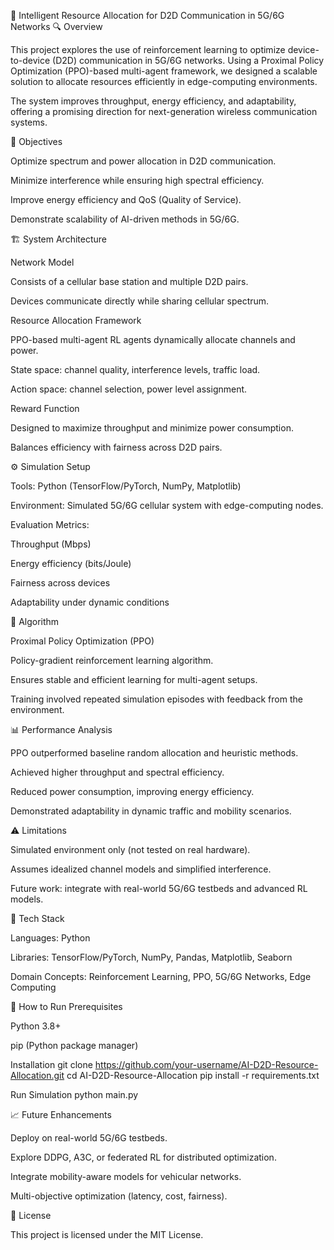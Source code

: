 📡 Intelligent Resource Allocation for D2D Communication in 5G/6G Networks
🔍 Overview

This project explores the use of reinforcement learning to optimize device-to-device (D2D) communication in 5G/6G networks. Using a Proximal Policy Optimization (PPO)-based multi-agent framework, we designed a scalable solution to allocate resources efficiently in edge-computing environments.

The system improves throughput, energy efficiency, and adaptability, offering a promising direction for next-generation wireless communication systems.

🎯 Objectives

Optimize spectrum and power allocation in D2D communication.

Minimize interference while ensuring high spectral efficiency.

Improve energy efficiency and QoS (Quality of Service).

Demonstrate scalability of AI-driven methods in 5G/6G.

🏗️ System Architecture

Network Model

Consists of a cellular base station and multiple D2D pairs.

Devices communicate directly while sharing cellular spectrum.

Resource Allocation Framework

PPO-based multi-agent RL agents dynamically allocate channels and power.

State space: channel quality, interference levels, traffic load.

Action space: channel selection, power level assignment.

Reward Function

Designed to maximize throughput and minimize power consumption.

Balances efficiency with fairness across D2D pairs.

⚙️ Simulation Setup

Tools: Python (TensorFlow/PyTorch, NumPy, Matplotlib)

Environment: Simulated 5G/6G cellular system with edge-computing nodes.

Evaluation Metrics:

Throughput (Mbps)

Energy efficiency (bits/Joule)

Fairness across devices

Adaptability under dynamic conditions

🤖 Algorithm

Proximal Policy Optimization (PPO)

Policy-gradient reinforcement learning algorithm.

Ensures stable and efficient learning for multi-agent setups.

Training involved repeated simulation episodes with feedback from the environment.

📊 Performance Analysis

PPO outperformed baseline random allocation and heuristic methods.

Achieved higher throughput and spectral efficiency.

Reduced power consumption, improving energy efficiency.

Demonstrated adaptability in dynamic traffic and mobility scenarios.

⚠️ Limitations

Simulated environment only (not tested on real hardware).

Assumes idealized channel models and simplified interference.

Future work: integrate with real-world 5G/6G testbeds and advanced RL models.

🧰 Tech Stack

Languages: Python

Libraries: TensorFlow/PyTorch, NumPy, Pandas, Matplotlib, Seaborn

Domain Concepts: Reinforcement Learning, PPO, 5G/6G Networks, Edge Computing

🚀 How to Run
Prerequisites

Python 3.8+

pip (Python package manager)

Installation
git clone https://github.com/your-username/AI-D2D-Resource-Allocation.git
cd AI-D2D-Resource-Allocation
pip install -r requirements.txt

Run Simulation
python main.py

📈 Future Enhancements

Deploy on real-world 5G/6G testbeds.

Explore DDPG, A3C, or federated RL for distributed optimization.

Integrate mobility-aware models for vehicular networks.

Multi-objective optimization (latency, cost, fairness).

📄 License

This project is licensed under the MIT License.
